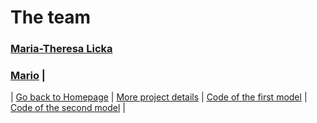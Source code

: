 # The team

### [Maria-Theresa Licka](./Maria-Theresa_Licka.md) 
### [Mario](./Mario.md) |



| [Go back to Homepage](https://matheli.github.io/BWKI/) | [More project details](https://matheli.github.io/BWKI/posts/More%20details.html) | [Code of the first model](./posts/First_model.md) | [Code of the second model](./posts/Second_model.md) | 
